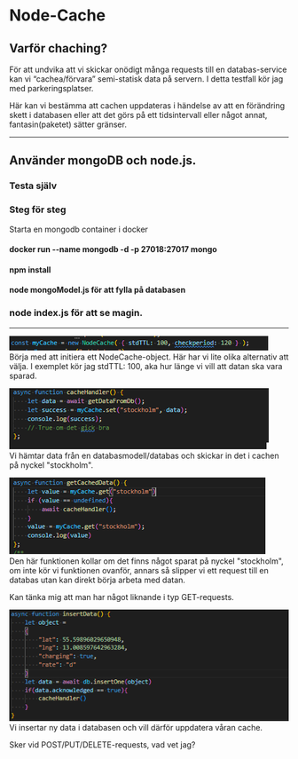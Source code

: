 # Node-Cache

## Varför chaching?
För att undvika att vi skickar onödigt många requests till en databas-service kan vi “cachea/förvara” semi-statisk data på servern. I detta testfall kör jag med parkeringsplatser.

Här kan vi bestämma att cachen uppdateras i händelse av att en förändring skett i databasen eller att det görs på ett tidsintervall eller något annat, fantasin(paketet) sätter gränser.




---
## Använder mongoDB och node.js.

### Testa själv

### Steg för steg

Starta en mongodb container i docker
#### docker run --name mongodb -d -p 27018:27017 mongo
#### npm install
#### node mongoModel.js för att fylla på databasen
### node index.js för att se magin.

---
![Alt text](assets/initieraCacheObject.png?raw=true "Title")\
Börja med att initiera ett NodeCache-object.
Här har vi lite olika alternativ att välja.
I exemplet kör jag stdTTL: 100, aka hur länge vi vill att datan ska vara sparad.


![Alt text](assets/cacheHandler.png?raw=true "Title")\
Vi hämtar data från en databasmodell/databas och skickar in det i cachen på nyckel "stockholm".

![Alt text](assets/getCachedData.png?raw=true "Title")\
Den här funktionen kollar om det finns något sparat på nyckel "stockholm",
om inte kör vi funktionen ovanför, annars så slipper vi ett request till en databas utan
kan direkt börja arbeta med datan.

Kan tänka mig att man har något liknande i typ GET-requests.


![Alt text](assets/insertData.png?raw=true "Title")\
Vi insertar ny data i databasen och vill därför uppdatera våran cache.

Sker vid POST/PUT/DELETE-requests, vad vet jag?


[^1]: Referense: https://www.npmjs.com/package/node-cache
